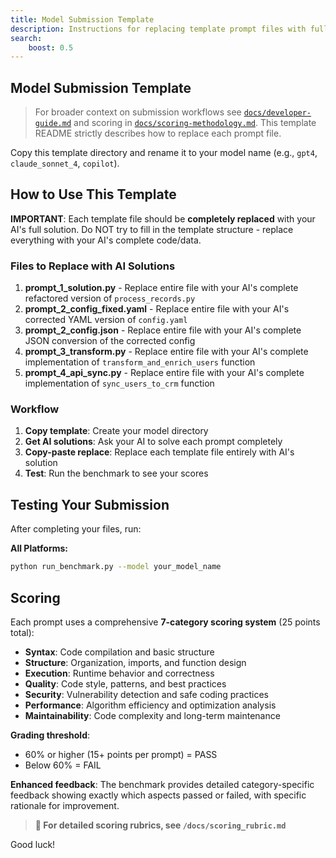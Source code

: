 ```yaml
---
title: Model Submission Template
description: Instructions for replacing template prompt files with full AI-generated solutions for benchmarking.
search:
	boost: 0.5
---
```


## Model Submission Template

> For broader context on submission workflows see [`docs/developer-guide.md`](../../docs/developer-guide.md) and scoring in [`docs/scoring-methodology.md`](../../docs/scoring-methodology.md). This template README strictly describes how to replace each prompt file.

Copy this template directory and rename it to your model name (e.g., `gpt4`, `claude_sonnet_4`, `copilot`).

## How to Use This Template

**IMPORTANT**: Each template file should be **completely replaced** with your AI's full solution. Do NOT try to fill in the template structure - replace everything with your AI's complete code/data.

### Files to Replace with AI Solutions

1. **prompt_1_solution.py** - Replace entire file with your AI's complete refactored version of `process_records.py`
2. **prompt_2_config_fixed.yaml** - Replace entire file with your AI's corrected YAML version of `config.yaml`
3. **prompt_2_config.json** - Replace entire file with your AI's complete JSON conversion of the corrected config
4. **prompt_3_transform.py** - Replace entire file with your AI's complete implementation of `transform_and_enrich_users` function
5. **prompt_4_api_sync.py** - Replace entire file with your AI's complete implementation of `sync_users_to_crm` function

### Workflow

1. **Copy template**: Create your model directory
2. **Get AI solutions**: Ask your AI to solve each prompt completely  
3. **Copy-paste replace**: Replace each template file entirely with AI's solution
4. **Test**: Run the benchmark to see your scores

## Testing Your Submission

After completing your files, run:

**All Platforms:**

```bash
python run_benchmark.py --model your_model_name
```

## Scoring

Each prompt uses a comprehensive **7-category scoring system** (25 points total):

- **Syntax**: Code compilation and basic structure
- **Structure**: Organization, imports, and function design
- **Execution**: Runtime behavior and correctness
- **Quality**: Code style, patterns, and best practices
- **Security**: Vulnerability detection and safe coding practices
- **Performance**: Algorithm efficiency and optimization analysis
- **Maintainability**: Code complexity and long-term maintenance

**Grading threshold**:

- 60% or higher (15+ points per prompt) = PASS
- Below 60% = FAIL

**Enhanced feedback**: The benchmark provides detailed category-specific feedback showing exactly which aspects passed or failed, with specific rationale for improvement.

> **📖 For detailed scoring rubrics, see `/docs/scoring_rubric.md`**

Good luck!
